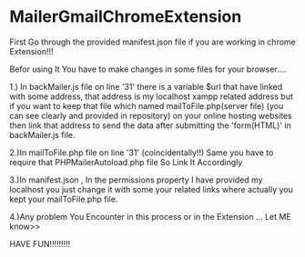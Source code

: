 # MailerGmailChromeExtension
First Go through the provided manifest.json file if you are working in chrome Extension!!!

Befor using It You have to make changes in some files for your browser....

1.) In backMailer.js file on line '31' there is a variable $url that have linked with some address, that address is my localhost xampp
related address but if you want to keep that file which named mailToFile.php(server file) (you can see clearly and provided in repository)
on your online hosting websites then link that address to send the data after submitting the 'form(HTML)' in backMailer.js file.

2.)In mailToFile.php file on line '31' (coincidentally!!) Same you have to require that PHPMailerAutoload.php file So Link It Accordingly

3.)In manifest.json , In the permissions property I have provided my localhost you just change it with some your related links where actually you kept your mailToFile.php file.

4.)Any problem You Encounter in this process or in the Extension ... Let ME know>>

HAVE FUN!!!!!!!!!
